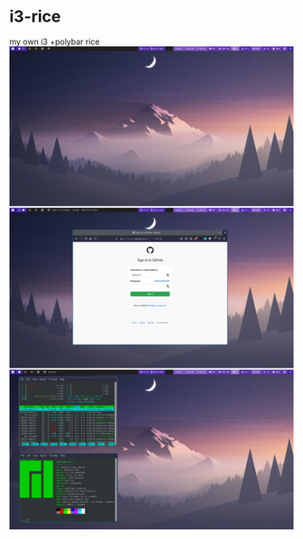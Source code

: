 # i3-rice
my  own i3 +polybar rice
![ss](https://raw.githubusercontent.com/wakizu101/i3-rice/master/Screenshot%20from%202020-08-26%2021-53-29.png)
![ss](https://github.com/wakizu101/i3-rice/blob/master/Screenshot%20from%202020-08-26%2021-57-59.png)
![ss](https://github.com/wakizu101/i3-rice/blob/master/Screenshot%20from%202020-08-26%2021-54-58.png)
